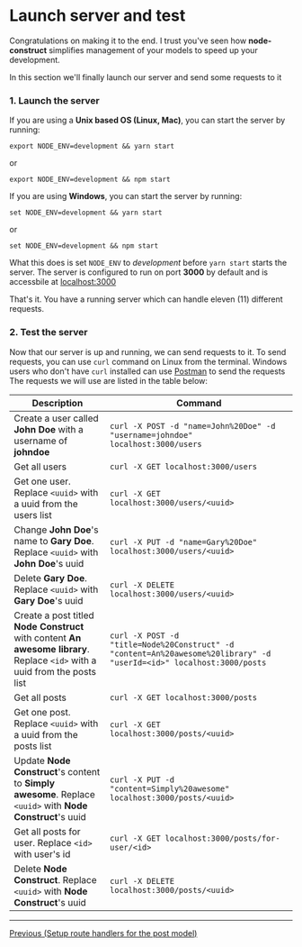 # Launch server and test

Congratulations on making it to the end. I trust you've seen how **node-construct** simplifies
management of your models to speed up your development.

In this section we'll finally launch our server and send some requests to it

### 1. Launch the server

If you are using a **Unix based OS (Linux, Mac)**, you can start the server by running:

```
export NODE_ENV=development && yarn start
```

or

```
export NODE_ENV=development && npm start
```

If you are using **Windows**, you can start the server by running:

```
set NODE_ENV=development && yarn start
```

or

```
set NODE_ENV=development && npm start
```

What this does is set `NODE_ENV` to _development_ before `yarn start` starts the server.
The server is configured to run on port **3000** by default and is accessbile at
[localhost:3000](localhost:3000)

That's it. You have a running server which can handle eleven (11) different requests.

### 2. Test the server

Now that our server is up and running, we can send requests to it.
To send requests, you can use `curl` command on Linux from the terminal. Windows users who don't
have `curl` installed can use [Postman](https://www.postman.com/) to send the requests
The requests we will use are listed in the table below:

| Description                                                                                                                 | Command                                                                                                              |
| --------------------------------------------------------------------------------------------------------------------------- | -------------------------------------------------------------------------------------------------------------------- |
| Create a user called **John Doe** with a username of **johndoe**                                                            | `curl -X POST -d "name=John%20Doe" -d "username=johndoe" localhost:3000/users`                                       |
| Get all users                                                                                                               | `curl -X GET localhost:3000/users`                                                                                   |
| Get one user. Replace `<uuid>` with a uuid from the users list                                                              | `curl -X GET localhost:3000/users/<uuid>`                                                                            |
| Change **John Doe**'s name to **Gary Doe**. Replace `<uuid>` with **John Doe**'s uuid                                       | `curl -X PUT -d "name=Gary%20Doe" localhost:3000/users/<uuid>`                                                       |
| Delete **Gary Doe**. Replace `<uuid>` with **Gary Doe**'s uuid                                                              | `curl -X DELETE localhost:3000/users/<uuid>`                                                                         |
| Create a post titled **Node Construct** with content **An awesome library**. Replace `<id>` with a uuid from the posts list | `curl -X POST -d "title=Node%20Construct" -d "content=An%20awesome%20library" -d "userId=<id>" localhost:3000/posts` |
| Get all posts                                                                                                               | `curl -X GET localhost:3000/posts`                                                                                   |
| Get one post. Replace `<uuid>` with a uuid from the posts list                                                              | `curl -X GET localhost:3000/posts/<uuid>`                                                                            |
| Update **Node Construct**'s content to **Simply awesome**. Replace `<uuid>` with **Node Construct**'s uuid                  | `curl -X PUT -d "content=Simply%20awesome" localhost:3000/posts/<uuid>`                                              |
| Get all posts for user. Replace `<id>` with user's id                                                                       | `curl -X GET localhost:3000/posts/for-user/<id>`                                                                     |
| Delete **Node Construct**. Replace `<uuid>` with **Node Construct**'s uuid                                                  | `curl -X DELETE localhost:3000/posts/<uuid>`                                                                         |

---

<div>
    <a href="./07-setup-routes-for-post.md">Previous (Setup route handlers for the post model)</a>
</div>
